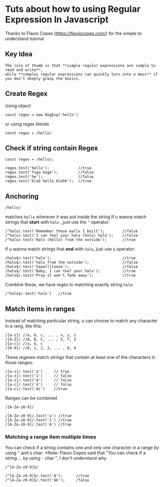 # Tuts about how to using Regular Expression In Javascript
Thanks to Flavio Copes (https://flaviocopes.com/) for the simple to understand tutorial

## Key Idea
```
The rule of thumb is that **simple regular expressions are simple to read and write**,
while **complex regular expressions can quickly turn into a mess** if you don’t deeply grasp the basics.
```

## Create Regex
Using object
```
const regex = new RegExp('hello')
```
or using regex literals
```
const regex = /hello/
```

## Check if string contain Regex
```
const regex = /hello/;

regex.test('hello');             //true
regex.test('fuga hoge');         //false
regex.test('he');                //false
regex.test('blab hello blahh');  //true
```
## Anchoring
```
/hello/
```
matches `hello` wherever it was put inside the string
If u wanna match strings that **start** with `halo` , just use the `^` operator:
```
/^halo/.test('Remember those walls I built');        //false
/^halo/.test('I can feel your halo (halo) halo');    //false
/^halo/.test('Halo (hello) from the outside');       //true  
```
If u wanna match strings that **end** with `halo`, just use `$` operator:
```
/halo$/.test('halo');                                //true
/halo$/.test('halo from the outside');               //false
/halo$/.test('haaalllloooo');                        //false
/halo$/.test('Baby, I can feel your halo');          //true
/halo$/.test('Pray it won't fade away');             //true
```
Combine those, we have regex to matching exactly string `halo`:
```
/^halo$/.test('halo')   //true
```
## Match items in ranges
Instead of matching particular string, u can choose to match any character in a rang, like this:
```
/[a-z]/ //a, b, c, ... , x, y, z 
/[A-Z]/ //A, B, C, ... , X, Y, Z 
/[a-c]/ //a, b, c 
/[0-9]/ //0, 1, 2, 3, ... , 8, 9
```
These regexes match strings that contain at least one of the characters in those ranges:
```
/[a-z]/.test('a')     // true
/[a-z]/.test('1')     // false
/[a-z]/.test('A')     // false
/[a-c]/.test('d')     // false
/[a-c]/.test('dc')    //true

```
Ranges can be combined
```
/[A-Za-z0-9]/

/[A-Za-z0-9]/.test('a') //true
/[A-Za-z0-9]/.test('1') //true
/[A-Za-z0-9]/.test('A') //true
```

### Matching a range item multiple times
You can check if a string contains one and only one character in a range by using `^` and `$` char:
*Note: Flavio Copes said that "You can check if a string.... by using `-` char:", I don't understand why
```
/^[A-Za-z0-9]$/

/^[A-Za-z0-9]$/.test('A');      //true
/^[A-Za-z0-9]$/.test('Ab');     /false
```
